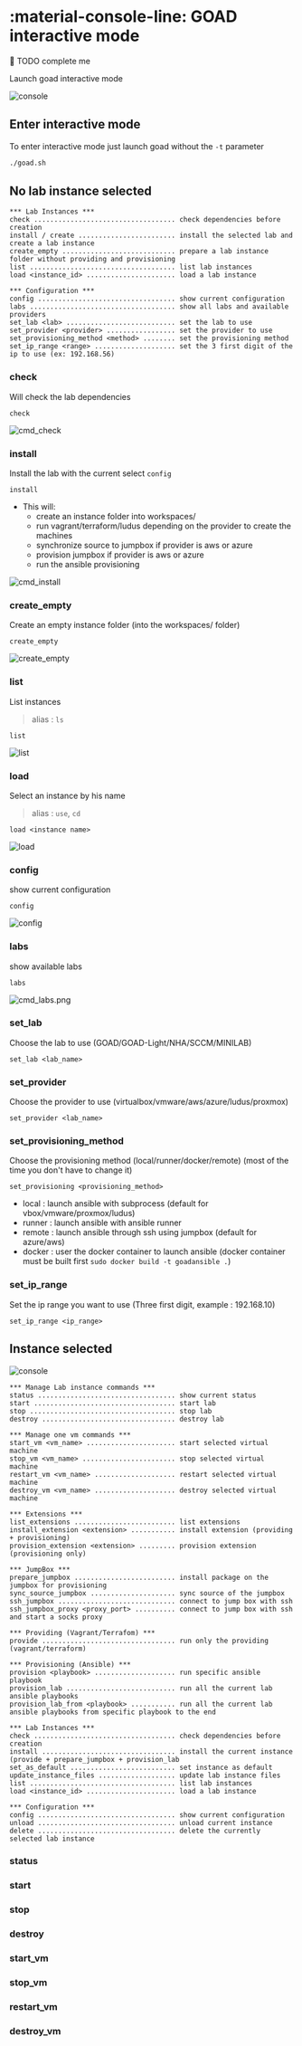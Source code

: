 # :material-console-line: GOAD interactive mode

🚧 TODO complete me

Launch goad interactive mode

![console](./../img/console.png)

## Enter interactive mode

To enter interactive mode just launch goad without the `-t` parameter

``` bash
./goad.sh
```

## No lab instance selected

```
*** Lab Instances ***
check ................................... check dependencies before creation
install / create ........................ install the selected lab and create a lab instance
create_empty ............................ prepare a lab instance folder without providing and provisioning
list .................................... list lab instances
load <instance_id> ...................... load a lab instance

*** Configuration ***
config .................................. show current configuration
labs .................................... show all labs and available providers
set_lab <lab> ........................... set the lab to use
set_provider <provider> ................. set the provider to use
set_provisioning_method <method> ........ set the provisioning method
set_ip_range <range> .................... set the 3 first digit of the ip to use (ex: 192.168.56)
```

### check

Will check the lab dependencies

```
check
```

![cmd_check](../img/cmd_check.png)

### install

Install the lab with the current select `config`

```
install
```

- This will:
    - create an instance folder into workspaces/
    - run vagrant/terraform/ludus depending on the provider to create the machines
    - synchronize source to jumpbox if provider is aws or azure
    - provision jumpbox if provider is aws or azure
    - run the ansible provisioning 

![cmd_install](../img/cmd_install.png)

### create_empty

Create an empty instance folder (into the workspaces/ folder)

```
create_empty
```

![create_empty](../img/cmd_create_empty.png)

### list

List instances

> alias : `ls`

```
list
```

![list](../img/cmd_list.png)

### load

Select an instance by his name

> alias : `use`, `cd`

```
load <instance name>
```

![load](../img/cmd_load.png)

### config

show current configuration

```
config
```

![config](../img/cmd_config.png)

### labs

show available labs

```
labs
```

![cmd_labs.png](../img/cmd_labs.png)


### set_lab

Choose the lab to use (GOAD/GOAD-Light/NHA/SCCM/MINILAB)

```
set_lab <lab_name>
```

### set_provider

Choose the provider to use (virtualbox/vmware/aws/azure/ludus/proxmox)

```
set_provider <lab_name>
```


### set_provisioning_method

Choose the provisioning method (local/runner/docker/remote) (most of the time you don't have to change it)

```
set_provisioning <provisioning_method>
```

- local : launch ansible with subprocess (default for vbox/vmware/proxmox/ludus)
- runner : launch ansible with ansible runner
- remote : launch ansible through ssh using jumpbox (default for azure/aws)
- docker : user the docker container to launch ansible (docker container must be built first `sudo docker build -t goadansible .`)

### set_ip_range

Set the ip range you want to use (Three first digit, example : 192.168.10)

```
set_ip_range <ip_range>
```


## Instance selected

![console](../img/console2.png)

```
*** Manage Lab instance commands ***
status .................................. show current status
start ................................... start lab
stop .................................... stop lab
destroy ................................. destroy lab

*** Manage one vm commands ***
start_vm <vm_name> ...................... start selected virtual machine
stop_vm <vm_name> ....................... stop selected virtual machine
restart_vm <vm_name> .................... restart selected virtual machine
destroy_vm <vm_name> .................... destroy selected virtual machine

*** Extensions ***
list_extensions ......................... list extensions
install_extension <extension> ........... install extension (providing + provisioning)
provision_extension <extension> ......... provision extension (provisioning only)

*** JumpBox ***
prepare_jumpbox ......................... install package on the jumpbox for provisioning
sync_source_jumpbox ..................... sync source of the jumpbox
ssh_jumpbox ............................. connect to jump box with ssh
ssh_jumpbox_proxy <proxy_port> .......... connect to jump box with ssh and start a socks proxy

*** Providing (Vagrant/Terrafom) ***
provide ................................. run only the providing (vagrant/terraform)

*** Provisioning (Ansible) ***
provision <playbook> .................... run specific ansible playbook
provision_lab ........................... run all the current lab ansible playbooks
provision_lab_from <playbook> ........... run all the current lab ansible playbooks from specific playbook to the end

*** Lab Instances ***
check ................................... check dependencies before creation
install ................................. install the current instance (provide + prepare_jumpbox + provision_lab
set_as_default .......................... set instance as default
update_instance_files ................... update lab instance files
list .................................... list lab instances
load <instance_id> ...................... load a lab instance

*** Configuration ***
config .................................. show current configuration
unload .................................. unload current instance
delete .................................. delete the currently selected lab instance
```

### status

### start

### stop

### destroy

### start_vm

### stop_vm

### restart_vm

### destroy_vm

